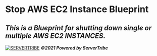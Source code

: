 # **Stop AWS EC2 Instance Blueprint**
***This is a Blueprint for shutting down single or multiple AWS EC2 INSTANCES.***
---
[![SERVERTRIBE](https://www.servertribe.com/wp-content/themes/mars/assets/images/attune_logo.svg)](https://www.servertribe.com/)
***&copy;2021 Powered by ServerTribe***